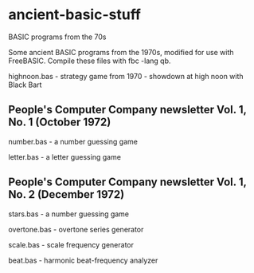 # ancient-basic-stuff
BASIC programs from the 70s 

Some ancient BASIC programs from the 1970s, modified for use with FreeBASIC. Compile these files with fbc -lang qb.

highnoon.bas - strategy game from 1970 - showdown at high noon with Black Bart

## People's Computer Company newsletter Vol. 1, No. 1 (October 1972)

number.bas - a number guessing game

letter.bas - a letter guessing game

## People's Computer Company newsletter Vol. 1, No. 2 (December 1972)

stars.bas - a number guessing game

overtone.bas - overtone series generator

scale.bas - scale frequency generator

beat.bas - harmonic beat-frequency analyzer
